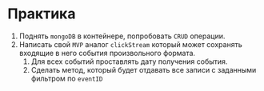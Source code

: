 # Практика 
1. Поднять `mongoDB` в контейнере, попробовать `CRUD` операции.
2. Написать свой `MVP` аналог `clickStream` который может сохранять входящие в него события произвольного формата. 
   1. Для всех событий проставлять дату получения события. 
   2. Сделать метод, который будет отдавать все записи с заданными фильтром по `eventID`